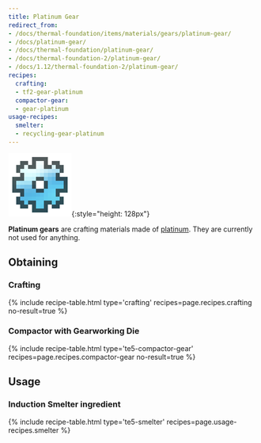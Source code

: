 ```yaml
---
title: Platinum Gear
redirect_from:
- /docs/thermal-foundation/items/materials/gears/platinum-gear/
- /docs/platinum-gear/
- /docs/thermal-foundation/platinum-gear/
- /docs/thermal-foundation-2/platinum-gear/
- /docs/1.12/thermal-foundation-2/platinum-gear/
recipes:
  crafting:
  - tf2-gear-platinum
  compactor-gear:
  - gear-platinum
usage-recipes:
  smelter:
  - recycling-gear-platinum
---
```


![Platinum gear](/assets/images/thermal-foundation-2/gear-platinum.png){:style="height: 128px"}


**Platinum gears** are crafting materials made of
[platinum](/docs/1.12/thermal-foundation/platinum-ingot/). They are currently not used for anything.


Obtaining
---------

### Crafting
{% include recipe-table.html type='crafting' recipes=page.recipes.crafting no-result=true %}

### Compactor with Gearworking Die
{% include recipe-table.html type='te5-compactor-gear' recipes=page.recipes.compactor-gear no-result=true %}


Usage
-----

### Induction Smelter ingredient
{% include recipe-table.html type='te5-smelter' recipes=page.usage-recipes.smelter %}
